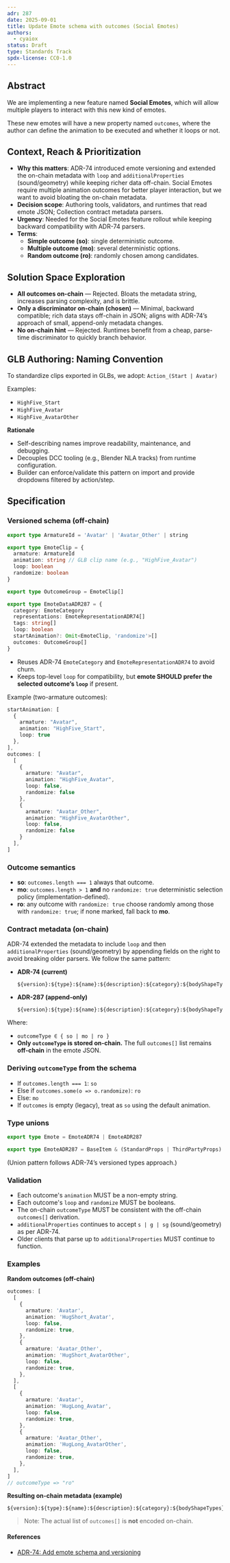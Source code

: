 ```yaml
---
adr: 287
date: 2025-09-01
title: Update Emote schema with outcomes (Social Emotes)
authors:
  - cyaiox
status: Draft
type: Standards Track
spdx-license: CC0-1.0
---
```


## Abstract

We are implementing a new feature named **Social Emotes**, which will allow multiple players to interact with this new kind of emotes.

These new emotes will have a new property named `outcomes`, where the author can define the animation to be executed and whether it loops or not.

## Context, Reach & Prioritization

- **Why this matters**: ADR-74 introduced emote versioning and extended the on-chain metadata with `loop` and `additionalProperties` (sound/geometry) while keeping richer data off-chain. Social Emotes require multiple animation outcomes for better player interaction, but we want to avoid bloating the on-chain metadata.
- **Decision scope**: Authoring tools, validators, and runtimes that read emote JSON; Collection contract metadata parsers.
- **Urgency**: Needed for the Social Emotes feature rollout while keeping backward compatibility with ADR-74 parsers.
- **Terms**:
  - **Simple outcome (so)**: single deterministic outcome.
  - **Multiple outcome (mo)**: several deterministic options.
  - **Random outcome (ro)**: randomly chosen among candidates.

## Solution Space Exploration

- **All outcomes on-chain** — Rejected. Bloats the metadata string, increases parsing complexity, and is brittle.
- **Only a discriminator on-chain (chosen)** — Minimal, backward compatible; rich data stays off-chain in JSON; aligns with ADR-74’s approach of small, append-only metadata changes.
- **No on-chain hint** — Rejected. Runtimes benefit from a cheap, parse-time discriminator to quickly branch behavior.

## GLB Authoring: Naming Convention

To standardize clips exported in GLBs, we adopt: `Action_(Start | Avatar)`

Examples:

- `HighFive_Start`
- `HighFive_Avatar`
- `HighFive_AvatarOther`

**Rationale**

- Self-describing names improve readability, maintenance, and debugging.
- Decouples DCC tooling (e.g., Blender NLA tracks) from runtime configuration.
- Builder can enforce/validate this pattern on import and provide dropdowns filtered by action/step.

## Specification

### Versioned schema (off-chain)

```ts
export type ArmatureId = 'Avatar' | 'Avatar_Other' | string

export type EmoteClip = {
  armature: ArmatureId
  animation: string // GLB clip name (e.g., "HighFive_Avatar")
  loop: boolean
  randomize: boolean
}

export type OutcomeGroup = EmoteClip[]

export type EmoteDataADR287 = {
  category: EmoteCategory
  representations: EmoteRepresentationADR74[]
  tags: string[]
  loop: boolean
  startAnimation?: Omit<EmoteClip, 'randomize'>[]
  outcomes: OutcomeGroup[]
}
```

- Reuses ADR-74 `EmoteCategory` and `EmoteRepresentationADR74` to avoid churn.
- Keeps top-level `loop` for compatibility, but **emote SHOULD prefer the selected outcome’s `loop`** if present.

Example (two-armature outcomes):

```ts
startAnimation: [
  {
    armature: "Avatar",
    animation: "HighFive_Start",
    loop: true
  },
],
outcomes: [
  [
    {
      armature: "Avatar",
      animation: "HighFive_Avatar",
      loop: false,
      randomize: false
    },
    {
      armature: "Avatar_Other",
      animation: "HighFive_AvatarOther",
      loop: false,
      randomize: false
    }
  ],
]
```

### Outcome semantics

- **so**: `outcomes.length === 1` always that outcome.
- **mo**: `outcomes.length > 1` **and** no `randomize: true` deterministic selection policy (implementation-defined).
- **ro**: any outcome with `randomize: true` choose randomly among those with `randomize: true`; if none marked, fall back to **mo**.

### Contract metadata (on-chain)

ADR-74 extended the metadata to include `loop` and then `additionalProperties` (sound/geometry) by appending fields on the right to avoid breaking older parsers. We follow the same pattern:

- **ADR-74 (current)**

  ```
  ${version}:${type}:${name}:${description}:${category}:${bodyShapeTypes}:${loop}:${additionalProperties}
  ```

- **ADR-287 (append-only)**

  ```
  ${version}:${type}:${name}:${description}:${category}:${bodyShapeTypes}:${loop}:${additionalProperties}:${outcomeType}
  ```

Where:

- `outcomeType ∈ { so | mo | ro }`
- **Only `outcomeType` is stored on-chain.** The full `outcomes[]` list remains **off-chain** in the emote JSON.

### Deriving `outcomeType` from the schema

- If `outcomes.length === 1`: `so`
- Else if `outcomes.some(o => o.randomize)`: `ro`
- Else: `mo`
- If `outcomes` is empty (legacy), treat as `so` using the default animation.

### Type unions

```ts
export type Emote = EmoteADR74 | EmoteADR287

export type EmoteADR287 = BaseItem & (StandardProps | ThirdPartyProps) & { emoteDataADR287: EmoteDataADR287 }
```

(Union pattern follows ADR-74’s versioned types approach.)

### Validation

- Each outcome's `animation` MUST be a non-empty string.
- Each outcome's `loop` and `randomize` MUST be booleans.
- The on-chain `outcomeType` MUST be consistent with the off-chain `outcomes[]` derivation.
- `additionalProperties` continues to accept `s | g | sg` (sound/geometry) as per ADR-74.
- Older clients that parse up to `additionalProperties` MUST continue to function.

### Examples

**Random outcomes (off-chain)**

```ts
outcomes: [
  [
    {
      armature: 'Avatar',
      animation: 'HugShort_Avatar',
      loop: false,
      randomize: true,
    },
    {
      armature: 'Avatar_Other',
      animation: 'HugShort_AvatarOther',
      loop: false,
      randomize: true,
    },
  ],
  [
    {
      armature: 'Avatar',
      animation: 'HugLong_Avatar',
      loop: false,
      randomize: true,
    },
    {
      armature: 'Avatar_Other',
      animation: 'HugLong_AvatarOther',
      loop: false,
      randomize: true,
    },
  ],
]
// outcomeType => "ro"
```

**Resulting on-chain metadata (example)**

```
${version}:${type}:${name}:${description}:${category}:${bodyShapeTypes}:${loop}:${additionalProperties}:ro
```

> Note: The actual list of `outcomes[]` is **not** encoded on-chain.

#### References

- [ADR-74: Add emote schema and versioning](https://adr.decentraland.org/adr/ADR-74)
